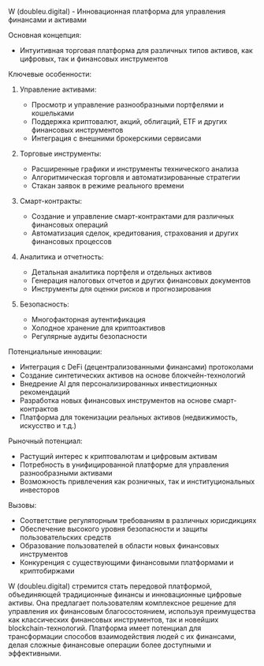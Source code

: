 W (doubleu.digital) - Инновационная платформа для управления финансами и активами

Основная концепция:
- Интуитивная торговая платформа для различных типов активов, как цифровых, так и финансовых инструментов

Ключевые особенности:
1. Управление активами:
   - Просмотр и управление разнообразными портфелями и кошельками
   - Поддержка криптовалют, акций, облигаций, ETF и других финансовых инструментов
   - Интеграция с внешними брокерскими сервисами

2. Торговые инструменты:
   - Расширенные графики и инструменты технического анализа
   - Алгоритмическая торговля и автоматизированные стратегии
   - Стакан заявок в режиме реального времени

3. Смарт-контракты:
   - Создание и управление смарт-контрактами для различных финансовых операций
   - Автоматизация сделок, кредитования, страхования и других финансовых процессов

4. Аналитика и отчетность:
   - Детальная аналитика портфеля и отдельных активов
   - Генерация налоговых отчетов и других финансовых документов
   - Инструменты для оценки рисков и прогнозирования

5. Безопасность:
   - Многофакторная аутентификация
   - Холодное хранение для криптоактивов
   - Регулярные аудиты безопасности

Потенциальные инновации:
- Интеграция с DeFi (децентрализованными финансами) протоколами
- Создание синтетических активов на основе блокчейн-технологий
- Внедрение AI для персонализированных инвестиционных рекомендаций
- Разработка новых финансовых инструментов на основе смарт-контрактов
- Платформа для токенизации реальных активов (недвижимость, искусство и т.д.)

Рыночный потенциал:
- Растущий интерес к криптовалютам и цифровым активам
- Потребность в унифицированной платформе для управления разнообразными активами
- Возможность привлечения как розничных, так и институциональных инвесторов

Вызовы:
- Соответствие регуляторным требованиям в различных юрисдикциях
- Обеспечение высокого уровня безопасности и защиты пользовательских средств
- Образование пользователей в области новых финансовых инструментов
- Конкуренция с существующими финансовыми платформами и криптобиржами

W (doubleu.digital) стремится стать передовой платформой, объединяющей традиционные финансы и инновационные цифровые активы. Она предлагает пользователям комплексное решение для управления их финансовым благосостоянием, используя преимущества как классических финансовых инструментов, так и новейших blockchain-технологий. Платформа имеет потенциал для трансформации способов взаимодействия людей с их финансами, делая сложные финансовые операции более доступными и эффективными.